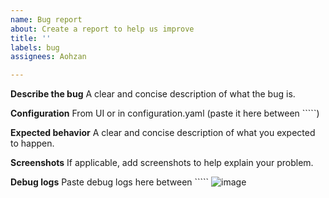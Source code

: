 ```yaml
---
name: Bug report
about: Create a report to help us improve
title: ''
labels: bug
assignees: Aohzan

---
```


**Describe the bug**
A clear and concise description of what the bug is.

**Configuration**
From UI or in configuration.yaml (paste it here between `````)

**Expected behavior**
A clear and concise description of what you expected to happen.

**Screenshots**
If applicable, add screenshots to help explain your problem.

**Debug logs**
Paste debug logs here between `````
![image](https://github.com/Aohzan/ipx800v5/assets/2736322/4e2a69a3-db12-4c6d-9aa5-a96aa2e4a2e1)
